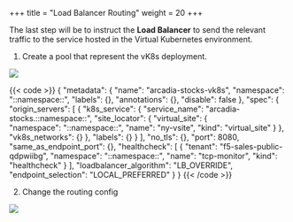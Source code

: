+++
title = "Load Balancer Routing"
weight = 20
+++


The last step will be to instruct the **Load Balancer** to send the relevant traffic to the service hosted in the Virtual Kubernetes environment.



1. Create a pool that represent the vK8s deployment.

![](/images/6/Slide2.PNG)

{{< code >}}
{
  "metadata": {
    "name": "arcadia-stocks-vk8s",
    "namespace": "::namespace::",
    "labels": {},
    "annotations": {},
    "disable": false
  },
  "spec": {
    "origin_servers": [
      {
        "k8s_service": {
          "service_name": "arcadia-stocks.::namespace::",
          "site_locator": {
            "virtual_site": {              
              "namespace": "::namespace::",
              "name": "ny-vsite",
              "kind": "virtual_site"
            }
          },
          "vk8s_networks": {}
        },
        "labels": {}
      }
    ],
    "no_tls": {},
    "port": 8080,
    "same_as_endpoint_port": {},
    "healthcheck": [
      {
        "tenant": "f5-sales-public-qdpwiibg",
        "namespace": "::namespace::",
        "name": "tcp-monitor",
        "kind": "healthcheck"
      }
    ],
    "loadbalancer_algorithm": "LB_OVERRIDE",
    "endpoint_selection": "LOCAL_PREFERRED"
  }
}
{{< /code >}} 

2. Change the routing config

![](/images/7/Slide3.PNG)


